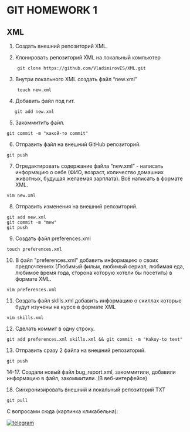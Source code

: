 # GIT HOMEWORK 1
## XML
1. Создать внешний репозиторий XML.

2. Клонировать репозиторий XML на локальный компьютер
```
    git clone https://github.com/VladimirovES/XML.git
```
3. Внутри локального XML создать файл “new.xml”

```
    touch new.xml
```
 4. Добавить файл под гит.
 ```
    git add new.xml
```
5. Закоммитить файл.
```
git commit -m "какой-то commit"
```
6. Отправить файл на внешний GitHub репозиторий.
```
git push
```
7. Отредактировать содержание файла “new.xml” - написать информацию о себе (ФИО, возраст, количество домашних животных, будущая желаемая зарплата). Всё написать в формате XML.
```
vim new.xml
```
8. Отправить изменения на внешний репозиторий.
```
git add new.xml
git commit -m "mew"
git push
```
9. Создать файл preferences.xml
```
touch preferences.xml
```
10. В файл "preferences.xml" добавить информацию о своих предпочтениях (Любимый фильм, любимый сериал, любимая еда, любимое время года, сторона которую хотели бы посетить) в формате XML.
```
vim preferences.xml
```
11. Создать файл skllls.xml добавить информацию о скиллах которые будут изучены на курсе в формате XML
```
vim skills.xml
```
12. Сделать коммит в одну строку.
```
git add preferences.xml skills.xml && git commit -m "Kakoy-to text"
```
13. Отправить сразу 2 файла на внешний репозиторий.
```
git push
```
  14-17. Создали новый файл bug_report.xml, закоммитили, добавили информацию в файл, закоммитили. (В веб-интерфейсе)

18. Синхронизировать внешний и локальный репозиторий TXT
```
git pull
```
С вопросами сюда (картинка кликабельна):

[![telegram](https://i.ibb.co/6tvL4vz/helloo.png)](https://t.me/vladimirov_ES)
